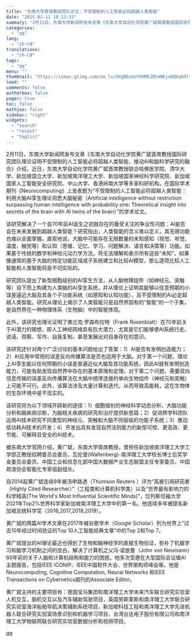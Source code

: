 ```yaml
---
title: "东南大学首席教授团队论文：不受限制的人工智能必将超越人类智能"
date: "2025-02-11 18:12:31"
summary: "2月11日，东南大学新闻网发布文章《东南大学自动化学院黄广斌首席教授国际研究团队理论证明不受限制的人..."
categories:
  - "qq"
lang:
  - "zh-CN"
translations:
  - "zh-CN"
tags:
  - "qq"
menu: ""
thumbnail: "https://inews.gtimg.com/om_ls/OXgN5zUoYEHMk2DCmNKjo8QGqXdltdkO06_diajaia1cAAA_640360/0"
lead: ""
comments: false
authorbox: false
pager: true
toc: false
mathjax: false
sidebar: "right"
widgets:
  - "search"
  - "recent"
  - "taglist"
---
```


2月11日，东南大学新闻网发布文章《东南大学自动化学院黄广斌首席教授国际研究团队理论证明不受限制的人工智能必将超越人类智能，推动AI和脑科学研究的融合》介绍，近日，东南大学自动化学院黄广斌首席教授联合哈佛医学院、清华大学、新加坡国立大学、新加坡南洋理工大学、新加坡国家神经科学研究院、新加坡国家人工智能安全研究院、中山大学、香港岭南大学等多家科研机构，在国际学术期刊《Neurocomputing》上发表题为“不受限制的人工智能必将超越人类智能：利用大脑AI孪生理论洞悉大脑秘密（Artificial intelligence without restriction surpassing human intelligence with probability one: Theoretical insight into secrets of the brain with AI twins of the brain）”的学术论文。

该研究解决了一个自70年前AI诞生之初就存在的备受关注的争议性问题：AI是否会在未来发展到超越人类智能？研究指出，人类智能的含义难以定义，其无限功能也难以全面掌握。直观地说，大脑中可能存在无限数量的未知感知（视觉、听觉、温度、触觉等）和认知（思维、记忆、学习、问题解决、语言和决策等）功能。如果基于传统的数学和神经元动力学方法，将无法理解和表示所有这些“未知”。如果像通常的基于大脑的特定功能区域或子系统建立和比较AI模型，那么逐项比较人工智能和人类智能将是不切实际的。

研究团队提出了新型细胞级别的AI孪生方法，从人脑物理组件（如神经元、突触等）自下而上构建为人类脑的AI孪生系统，并从理论上证明其能够以任意预期的小误差逼近大脑及其各个子功能系统（如感知和认知功能），且不受限制的AI必定超越人类智能。研究从理论上揭示了人类智能只是自然界固有的“智能”的一个子集，是自然界在一种物理体系（生物脑）中的智能体现。

此外，该研究也理论证明了弗兰克·罗森布拉特（Frank Rosenblatt）在70年前关于AI潜力的猜想，即人工神经网络具有巨大潜力，尤其是它们能够使AI系统行走、说话、观察、写作、自我复制，甚至发展出对自身存在的意识。

该研究还针对两个广泛讨论的基本问题给出了答案：1）AI是否有发明创造能力；2）AI应用中常用的误差反向传播算法是否也适用于大脑。对于第一个问题，理论上AI孪生能以任何预期的小误差普遍近似大脑及其功能系统，因此AI就有发明创造能力，可能有助发现自然界中存在的基本原理和定理。对于第二个问题，需要双向信息传输的误差反向传播算法在大脑中顺序连接的单向生物组件（神经元和突触）上可能不可行。此外，该算法涉及大量计算和迭代，从而导致高能耗，这在生物体的生存环境中是不现实的。

该研究将为以下领域开辟新的途径：1）细胞级别的神经科学动态分析、大脑功能分析和脑疾病诊断，为脑相关疾病的研究和治疗提供新思路；2）促进跨学科团队运用AI技术研究不同类型的神经元、突触和大脑不同层级的功能子系统；3）推动低功耗AI技术的开发；4）开发出具有发现自然法则能力的新型可控、更高效、更节能、可解释且安全的AI技术。

据东南大学官网介绍，黄广斌，东南大学首席教授，曾担任新加坡南洋理工大学工学部正教授招聘委员会委员、瓦伦堡(Wallenberg)-南洋理工大学校长博士后奖学金委员会委员、中国工业和信息化部中国大数据产业生态联盟主任专家委员、中国疏浚协会智能化专家组副组长。

自2014起黄广斌连续9年被汤申路透（Thomson Reuters ）评为“高被引用研究者（Highly Cited Researcher）”（工程类和计算机科学类）以及“世界最有影响力的科学精英(The World's Most Influential Scientific Minds)”，位列斯坦福大学2021年Top2%世界科学家新加坡南洋理工大学中的第一名。他连续多年被提名新加坡总统科学奖（2016,2017,2018,2019）。

黄广斌的两篇AI学术文章在2017年被谷歌学术（Google Scholar）列为世界上“过去10年经过时间验证的Top 10人工智能经典文章”中的Top 2和Top 7。

黄广斌提出的AI理论最近也得到了生物和脑神经学的直接生物验证，弥补了机器学习和脑学习机制之间的空白，解决了计算机之父冯·诺依曼（John von Neumann）60年前的关于人脑和计算机结构和能力的困惑。他多次受邀在大型国际会议做AI主题报告，包括IEEE ICONIP、IEEE中国软件大会、世界架构师峰会等。他是Neurocomputing, Cognitive Computation, Neural Networks 和IEEE Transactions on Cybernetics期刊的Associate Editor。

黄广斌主持的主要项目有：德国宝马集团和南洋理工大学未来汽车联合研究实验室人机交互，脑机交互以及汽车辅助驾驶项目，英国劳斯莱斯和南洋理工大学联合研究实验室海洋船舶导航决策辅助系统项目，新加坡科技工程和南洋理工大学先进机器人联合研究实验室场景识别和机器学习项目，台湾台达电子股份有限公司和南洋理工大学物联网联合研究实验室数据分析和视频项目。

[qq](https://new.qq.com/rain/a/20250211A078JR00)
